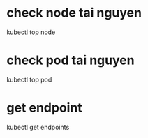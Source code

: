 # check node tai nguyen
kubectl top node

# check pod tai nguyen
kubectl top pod

# get endpoint
kubectl get endpoints